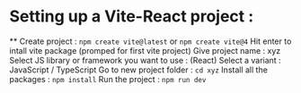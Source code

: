 # Setting up a Vite-React project :

\*\* Create project :
`npm create vite@latest` or `npm create vite@4`
Hit enter to intall vite package (promped for first vite project)
Give project name : xyz
Select JS library or framework you want to use : (React)
Select a variant : JavaScript / TypeScript
Go to new project folder : `cd xyz`
Install all the packages : `npm install`
Run the project : `npm run dev`
